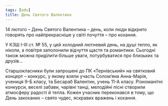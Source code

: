 ```yaml
---
tags: [edu]
title: День Святого Валентина
---
```


14 лютого – День Святого Валентина – день, коли люди відкрито говорять про найпрекрасніше у світі почуття – про кохання.

У КЗШ І-ІІІ ст. № 55, у цей холодний лютневий день, на душі тепло, як ніколи, а повітря заполонили відчуття щастя та романтики. Сьогодні також можна приділити більше уваги, потурбуватися про близьких та друзів…

Старшокласники були запрошені до ПК «Тернівський» на святковий концерт – конкурс, у якому взяли участь Солом’яна Анна-Марія, учениця 9-Б класу, та Бесараб Валентин, учень 11-А класу. Різноманітні конкурси, веселі забави, чарівні танці, мелодійні пісні створили атмосферу радості й тепла. Кожен учасник переконався в тому, що День закоханих – свято чудес, яскравих вражень і кохання.

<slideshow id="72157693424798124"></slideshow>

